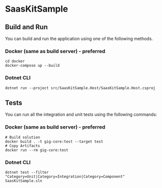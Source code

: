 # SaasKitSample

## Build and Run

You can build and run the application using one of the following methods.

### Docker (same as build server) - preferred

```
cd docker
docker-compose up --build
```

### Dotnet CLI
```
dotnet run --project src/SaasKitSample.Host/SaasKitSample.Host.csproj
```

## Tests
You can run all the integration and unit tests using the following commands:

### Docker (same as build server) - preferred

```
# Build solution
docker build . -t gig-core:test --target test
# Copy Artifacts
docker run --rm gig-core:test
```

### Dotnet CLI

```
dotnet test --filter "Category=Unit|Category=Integration|Category=Component" SaasKitSample.sln 
```